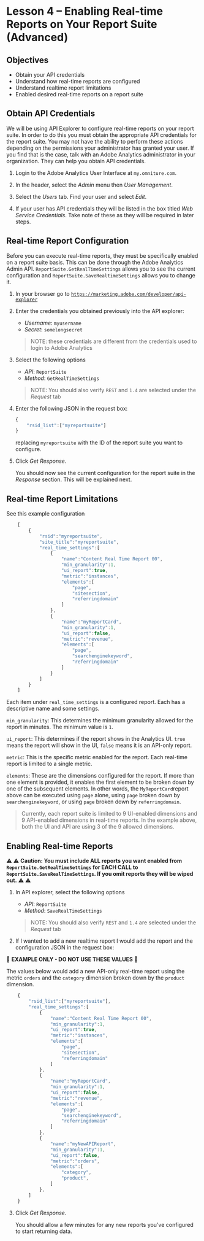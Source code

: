 Lesson 4 – Enabling Real-time Reports on Your Report Suite (Advanced)
=====

Objectives
-----
*   Obtain your API credentials
*   Understand how real-time reports are configured
*   Understand realtime report limitations
*   Enabled desired real-time reports on a report suite

Obtain API Credentials
-----

We will be using API Explorer to configure real-time reports on your report suite. In order to do this you must obtain the appropriate API credentials for the report suite. You may not have the ability to perform these actions depending on the permissions your administrator has granted your user. If you find that is the case, talk with an Adobe Analytics administrator in your organization. They can help you obtain API credentials.

1. Login to the Adobe Analytics User Interface at `my.omniture.com`.

2. In the header, select the *Admin* menu then *User Management*.

3. Select the *Users* tab. Find your user and select *Edit*.

4. If your user has API credentials they will be listed in the box titled *Web Service Credentials*.  Take note of these as they will be required in later steps.

Real-time Report Configuration
-----

Before you can execute real-time reports, they must be specifically enabled on a report suite basis. This can be done through the Adobe Analytics Admin API. `ReportSuite.GetRealTimeSettings` allows you to see the current configuration and `ReportSuite.SaveRealtimeSettings` allows you to change it.

1. In your browser go to <a href=" in " target="_blank">`https://marketing.adobe.com/developer/api-explorer`</a>

2. Enter the credentials you obtained previously into the API explorer:

    *    *Username*: `myusername`
    *    *Secret*: `somelongsecret`

    > NOTE: these credentials are different from the credentials used to login to Adobe Analytics

3. Select the following options
    *    *API*: `ReportSuite`
    *    *Method*: `GetRealTimeSettings`

    > NOTE: You should also verify `REST` and `1.4` are selected under the *Request* tab

4. Enter the following JSON in the request box:

    ```javascript
    {
        "rsid_list":["myreportsuite"]
    }
    ```

    replacing `myreportsuite` with the ID of the report suite you want to configure.

4. Click *Get Response*.

    You should now see the current configuration for the report suite in the *Response* section. This will be explained next.

Real-time Report Limitations
-----

See this example configuration

```javascript
    [
        {
            "rsid":"myreportsuite",
            "site_title":"myreportsuite",
            "real_time_settings":[
                {
                    "name":"Content Real Time Report 00",
                    "min_granularity":1,
                    "ui_report":true,
                    "metric":"instances",
                    "elements":[
                        "page",
                        "sitesection",
                        "referringdomain"
                    ]
                },
                {
                    "name":"myReportCard",
                    "min_granularity":1,
                    "ui_report":false,
                    "metric":"revenue",
                    "elements":[
                        "page",
                        "searchenginekeyword",
                        "referringdomain"
                    ]
                }
            ]
        }
    ]
```

Each item under `real_time_settings` is a configured report. Each has a descriptive name and some settings.

`min_granularity`: This determines the minimum granularity allowed for the report in minutes. The minimum value is `1`.

`ui_report`: This determines if the report shows in the Analytics UI. `true` means the report will show in the UI, `false` means it is an API-only report.

`metric`: This is the specific metric enabled for the report. Each real-time report is limited to a single metric.

`elements`: These are the dimensions configured for the report. If more than one element is provided, it enables the first element to be broken down by one of the subsequent elements. In other words, the `MyReportCard`report above can be executed using `page` alone, using `page` broken down by `searchenginekeyword`, or using `page` broken down by `referringdomain`.

> Currently, each report suite is limited to 9 UI-enabled dimensions and 9 API-enabled dimensions in real-time reports.  In the example above, both the UI and API are using 3 of the 9 allowed dimensions.

Enabling Real-time Reports
-----

:warning: :warning: **Caution: You must include ALL reports you want enabled from `ReportSuite.GetRealTimeSettings` for EACH CALL to `ReportSuite.SaveRealTimeSettings`. If you omit reports they will be wiped out.** :warning: :warning:

1. In API explorer, select the following options
    *    *API*: `ReportSuite`
    *    *Method*: `SaveRealTimeSettings`

    > NOTE: You should also verify `REST` and `1.4` are selected under the *Request* tab

2. If I wanted to add a new realtime report I would add the report and the configuration JSON in the request box: 

 :red_circle: **EXAMPLE ONLY - DO NOT USE THESE VALUES** :red_circle:

The values below would add a new API-only real-time report using the metric `orders` and the `category` dimension broken down by the `product` dimension.

```javascript
    {
        "rsid_list":["myreportsuite"],
        "real_time_settings":[
            {
                "name":"Content Real Time Report 00",
                "min_granularity":1,
                "ui_report":true,
                "metric":"instances",
                "elements":[
                    "page",
                    "sitesection",
                    "referringdomain"
                ]
            },
            {
                "name":"myReportCard",
                "min_granularity":1,
                "ui_report":false,
                "metric":"revenue",
                "elements":[
                    "page",
                    "searchenginekeyword",
                    "referringdomain"
                ]
            },
            {
                "name":"myNewAPIReport",
                "min_granularity":1,
                "ui_report":false,
                "metric":"orders",
                "elements":[
                    "category",
                    "product",
                ]
            },            
        ]
    }
```

3. Click *Get Response*.

    You should allow a few minutes for any new reports you've configured to start returning data.

